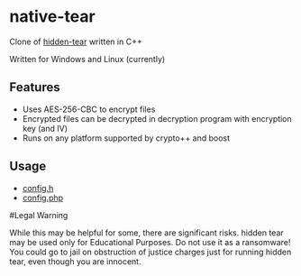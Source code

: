 # native-tear

Clone of [hidden-tear](https://github.com/utkusen/hidden-tear/) written in C++

Written for Windows and Linux (currently)

## Features
* Uses AES-256-CBC to encrypt files
* Encrypted files can be decrypted in decryption program with encryption key (and IV)
* Runs on any platform supported by crypto++ and boost

## Usage

- [config.h](native-tear/config.h)
- [config.php](web/config.php)

#Legal Warning

While this may be helpful for some, there are significant risks. hidden tear may be used only for Educational Purposes. Do not use it as a ransomware! You could go to jail on obstruction of justice charges just for running hidden tear, even though you are innocent.
